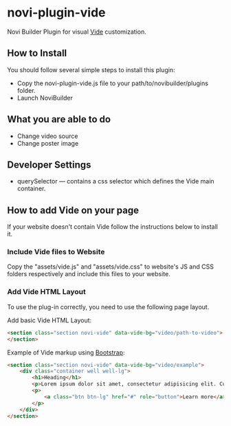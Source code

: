 # novi-plugin-vide
Novi Builder Plugin for visual [Vide](https://github.com/VodkaBears/Vide) customization.

## How to Install
You should follow several simple steps to install this plugin:
* Copy the novi-plugin-vide.js file to your path/to/novibuilder/plugins folder.
* Launch NoviBuilder 

## What you are able to do
* Change video source
* Change poster image

## Developer Settings
* querySelector — contains a css selector which defines the Vide main container.

## How to add Vide on your page
If your website doesn't contain Vide follow the instructions below to install it.

### Include Vide files to Website
Copy the "assets/vide.js" and "assets/vide.css" to website's JS and CSS folders respectively and include this files to your website.

### Add Vide HTML Layout
To use the plug-in correctly, you need to use the following page layout.

Add basic Vide HTML Layout:

```html
<section class="section novi-vide" data-vide-bg="video/path-to-video">
</section>
```

Example of Vide markup using [Bootstrap](http://getbootstrap.com/):
```html
<section class="section novi-vide" data-vide-bg="video/example">
    <div class="container well well-lg">
        <h1>Heading</h1>
        <p>Lorem ipsum dolor sit amet, consectetur adipisicing elit. Culpa dolorum modi possimus quidem quos reprehenderit sapiente tenetur vel. Accusantium dolorum ea eveniet fugit hic placeat praesentium, quidem similique sit veniam!</p>
        <p>
            <a class="btn btn-lg" href="#" role="button">Learn more</a>
        </p>
    </div>
</section>
```